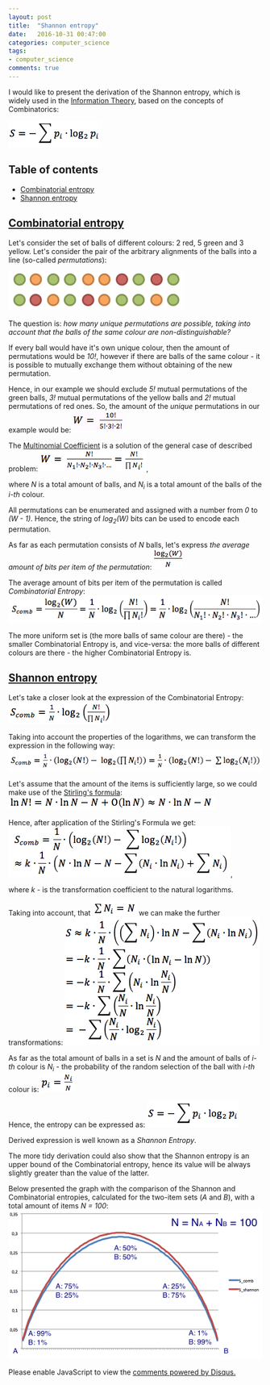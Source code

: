 ```yaml
---
layout: post
title:  "Shannon entropy"
date:   2016-10-31 00:47:00
categories: computer_science
tags:
- computer_science
comments: true
---
```


I would like to present the derivation of the Shannon entropy, which is widely used in the [Information Theory](https://en.wikipedia.org/wiki/Information_theory), based on the concepts of Combinatorics:

![Illustration to the problem](/images/entropy/shannon_entropy.png)

## Table of contents
* [Combinatorial entropy]({{page.url}}#combinatorial-entropy)
* [Shannon entropy]({{page.url}}#shannon-entropy)

<!--more-->

## [Combinatorial entropy](#combinatorial-entropy)
Let's consider the set of balls of different colours: 2 red, 5 green and 3 yellow. Let's consider the pair of the arbitrary alignments of the balls into a line (so-called *permutations*):

![permutations of the colour balls](/images/entropy/colour_balls_set.png)

The question is: *how many unique permutations are possible, taking into account that the balls of the same colour are non-distinguishable?*

If every ball would have it's own unique colour, then the amount of permutations would be *10!*, however if there are balls of the same colour - it is possible to mutually exchange them without obtaining of the new permutation.

Hence, in our example we should exclude *5!* mutual permutations of the green balls, *3!* mutual permutations of the yellow balls and *2!* mutual permutations of red ones. So, the amount of the *unique* permutations in our example would be: ![amount of permutations in example](/images/entropy/colour_balls_permutations.png)

The [Multinomial Coefficient](https://en.wikipedia.org/wiki/Multinomial_theorem#Multinomial_coefficients) is a solution of the general case of described problem:
![multinomial coefficient](/images/entropy/multinomial_coefficient.png),

where *N* is a total amount of balls, and *N<sub>i</sub>* is a total amount of the balls of the *i-th* colour.

All permutations can be enumerated and assigned with a number from *0* to *(W - 1)*. Hence, the string of *log<sub>2</sub>(W)* bits can be used to encode each permutation.

As far as each permutation consists of *N* balls, let's express *the average amount of bits per item of the permutation*: ![amount of bits per ball](/images/entropy/bits_per_ball.png)

The average amount of bits per item of the permutation is called *Combinatorial Entropy*:
![Combinatorial Entropy](/images/entropy/combinatorial_entropy.png)

The more uniform set is (the more balls of same colour are there) - the smaller Combinatorial Entropy is, and vice-versa: the more balls of different colours are there - the higher Combinatorial Entropy is.

## [Shannon entropy](#shannon-entropy)

Let's take a closer look at the expression of the Combinatorial Entropy: ![Combinatorial Entropy](/images/entropy/combinatorial_entropy_2.png)

Taking into account the properties of the logarithms, we can transform the expression in the following way:
![Combinatorial Entropy](/images/entropy/combinatorial_entropy_3.png)

Let's assume that the amount of the items is sufficiently large, so we could make use of the [Stirling's formula](https://en.wikipedia.org/wiki/Stirling%27s_approximation): ![Stirling's Formula](/images/entropy/stirlings_formula.png)

Hence, after application of the Stirling's Formula we get: ![Combinatorial Entropy after application of the Stirling's Formula](/images/entropy/combinatorial_entropy_strilings.png),

where *k* - is the transformation coefficient to the natural logarithms.

Taking into account, that ![Sum Ni is N](/images/entropy/sum_ni_n.png) we can make the further transformations:
![Combinatorial Entropy after application of the Stirling's Formula and further transformations](/images/entropy/combinatorial_entropy_strilings_transformed.png)

As far as the total amount of balls in a set is *N* and the amount of balls of *i-th* colour is *N<sub>i</sub>* - the probability of the random selection of the ball with *i-th* colour is: ![Probability of the random selection of the ball of i-th colour](/images/entropy/random_ball_prob.png)

Hence, the entropy can be expressed as: ![Shannon Entropy](/images/entropy/shannon_entropy.png)

Derived expression is well known as a *Shannon Entropy*.

The more tidy derivation could also show that the Shannon entropy is an upper bound of the Combinatorial entropy, hence its value will be always slightly greater than the value of the latter.

Below presented the graph with the comparison of the Shannon and Combinatorial entropies, calculated for the two-item sets (*A* and *B*), with a total amount of items *N = 100*:
![Shannon vs Combinatorial entropies when N = 100](/images/entropy/shannon_vs_combinatorial_entropy.png)



<div id="disqus_thread"></div>
<script>

var disqus_config = function () {
this.page.url = "http://lagodiuk.github.io/computer_science/2016/10/31/entropy.html";
this.page.identifier = "shannon_entropy";
};

(function() { // DON'T EDIT BELOW THIS LINE
var d = document, s = d.createElement('script');

s.src = '//lahodiuk.disqus.com/embed.js';

s.setAttribute('data-timestamp', +new Date());
(d.head || d.body).appendChild(s);
})();
</script>
<noscript>Please enable JavaScript to view the <a href="https://disqus.com/?ref_noscript" rel="nofollow">comments powered by Disqus.</a></noscript>
